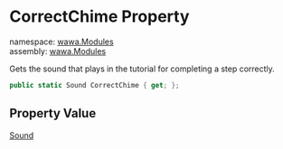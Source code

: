 # CorrectChime Property

namespace: [wawa\.Modules](../../wawa.Modules.md)<br />
assembly: [wawa\.Modules](../../../wawa.Modules.md)

Gets the sound that plays in the tutorial for completing a step correctly\.

```csharp
public static Sound CorrectChime { get; };
```

## Property Value

[Sound](../../../wawa.Modules/wawa.Modules/Sound.md)

